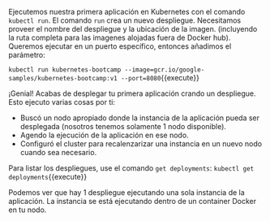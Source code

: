 Ejecutemos nuestra primera aplicación en Kubernetes con el comando `kubectl run`. El comando `run` crea un nuevo despliegue. Necesitamos proveer el nombre del despliegue y la ubicación de la imagen. (incluyendo la ruta completa para las imagenes alojadas fuera de Docker hub). Queremos ejecutar en un puerto específico, entonces añadimos el parámetro:

`kubectl run kubernetes-bootcamp --image=gcr.io/google-samples/kubernetes-bootcamp:v1 --port=8080`{{execute}}

¡Genial! Acabas de desplegar tu primera aplicación crando un despliegue. Esto ejecuto varias cosas por ti:
- Buscó un nodo apropiado donde la instancia de la aplicación pueda ser desplegada (nosotros tenemos solamente 1 nodo disponible).
- Agendo la ejecución de la aplicación en ese nodo.
- Configuró el cluster para recalenzarizar una instancia en un nuevo nodo cuando sea necesario.

Para listar los despliegues, use el comando `get deployments`:
`kubectl get deployments`{{execute}}

Podemos ver que hay 1 despliegue ejecutando una sola instancia de la aplicación. La instancia se está ejecutando dentro de un container Docker en tu nodo.

